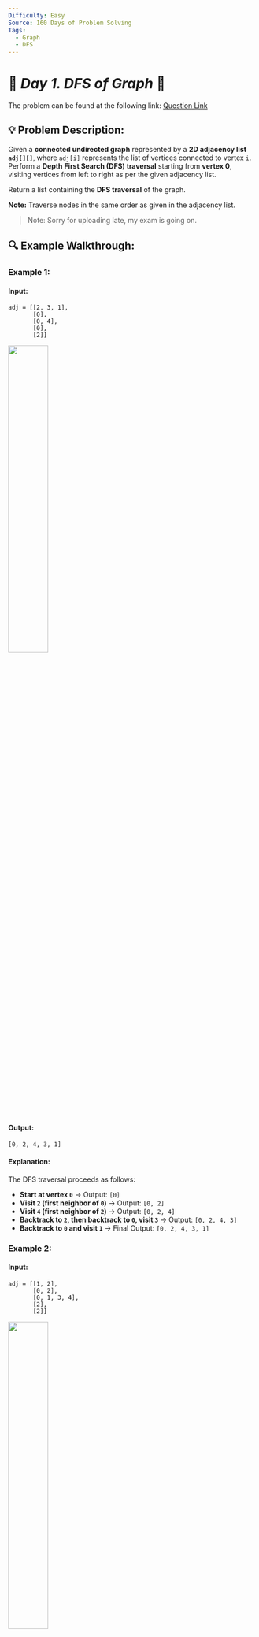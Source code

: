 ```yaml
---
Difficulty: Easy  
Source: 160 Days of Problem Solving  
Tags:
  - Graph
  - DFS
---
```


# 🚀 _Day 1. DFS of Graph_ 🧠


The problem can be found at the following link: [Question Link](https://www.geeksforgeeks.org/batch/gfg-160-problems/track/graph-gfg-160/problem/depth-first-traversal-for-a-graph)  

## 💡 **Problem Description:** 

Given a **connected undirected graph** represented by a **2D adjacency list `adj[][]`**, where `adj[i]` represents the list of vertices connected to vertex `i`.  
Perform a **Depth First Search (DFS) traversal** starting from **vertex 0**, visiting vertices from left to right as per the given adjacency list.  

Return a list containing the **DFS traversal** of the graph.  

**Note:** Traverse nodes in the same order as given in the adjacency list.  

> Note: Sorry for uploading late, my exam is going on.

## 🔍 **Example Walkthrough:**

### **Example 1:**  

#### **Input:**  
```
adj = [[2, 3, 1],  
       [0],  
       [0, 4],  
       [0],  
       [2]]  
```

<img src="https://github.com/user-attachments/assets/5ab8ff7f-c58c-4035-9993-4de191cf627b" width="40%">


#### **Output:**  
```
[0, 2, 4, 3, 1]
```
#### **Explanation:**  
The DFS traversal proceeds as follows:  
- **Start at vertex `0`** → Output: `[0]`
- **Visit `2` (first neighbor of `0`)** → Output: `[0, 2]`
- **Visit `4` (first neighbor of `2`)** → Output: `[0, 2, 4]`
- **Backtrack to `2`, then backtrack to `0`, visit `3`** → Output: `[0, 2, 4, 3]`
- **Backtrack to `0` and visit `1`** → Final Output: `[0, 2, 4, 3, 1]`  


### **Example 2:**  

#### **Input:**  
```
adj = [[1, 2],  
       [0, 2],  
       [0, 1, 3, 4],  
       [2],  
       [2]]
```

<img src="https://github.com/user-attachments/assets/ab16fb62-988e-4cf6-be87-6aacb50fe9c5" width="40%">

#### **Output:**  
```
[0, 1, 2, 3, 4]
```
#### **Explanation:**  
The DFS traversal proceeds as follows:  
- **Start at vertex `0`** → Output: `[0]`
- **Visit `1` (first neighbor of `0`)** → Output: `[0, 1]`
- **Visit `2` (first neighbor of `1`)** → Output: `[0, 1, 2]`
- **Visit `3` (first neighbor of `2`)** → Output: `[0, 1, 2, 3]`
- **Backtrack to `2` and visit `4`** → Final Output: `[0, 1, 2, 3, 4]`  


## **Constraints:**  
- $1 \leq$ `adj.size()` $\leq 10^4$  
- $1 \leq$ `adj[i][j]` $\leq 10^4$  


## 🎯 **My Approach:**

### **Recursive DFS (Using Lambda Function)**
### **Algorithm Steps:**
1. Maintain a **visited array** to track visited nodes.  
2. Implement **DFS using recursion** and a **lambda function**.  
3. Start DFS traversal from node `0` and recursively visit neighbors in the given order.  
4. If a node is **unvisited**, continue DFS.  
5. Store the **DFS traversal sequence** in a list.  

## 🕒 **Time and Auxiliary Space Complexity** 
- **Expected Time Complexity:** O(V + E), since each vertex and edge is visited once.  
- **Expected Auxiliary Space Complexity:** O(V), as we store the visited array and recursive function calls.  

## 📝 **Solution Code**

## **Code (C++)**

```cpp
class Solution {
  public:
    vector<int> dfs(vector<vector<int>>& adj) {
        int V = adj.size();
        vector<int> res, vis(V, 0);
        function<void(int)> traverse = [&](int v) {
            vis[v] = 1;
            res.push_back(v);
            for (int u : adj[v])
                if (!vis[u]) traverse(u);
        };
        for (int i = 0; i < V; i++)
            if (!vis[i]) traverse(i);
        return res;
    }
};
```

<details>
<summary><h2 align="center">⚡ Alternative Approaches</h2></summary>

## 📊 **2️⃣ Iterative DFS Approach (Using Stack)**  
#### **Algorithm Steps:**  
1. Use a **stack** to perform Depth-First Search iteratively.  
2. For each unvisited vertex, push it to the stack and mark it visited.  
3. Process the top element and push its unvisited neighbors in reverse order to maintain DFS order.  
4. Repeat the process until the stack is empty.  

```cpp
class Solution {
public:
    vector<int> dfs(vector<vector<int>>& adj) {
        int V = adj.size();
        vector<int> res;
        vector<bool> vis(V, false);
        for (int i = 0; i < V; i++) {
            if (!vis[i]) {
                stack<int> st;
                st.push(i);
                while (!st.empty()) {
                    int v = st.top();
                    st.pop();
                    if (!vis[v]) {
                        vis[v] = true;
                        res.push_back(v);
                        for (int j = adj[v].size() - 1; j >= 0; j--) {
                            int u = adj[v][j];
                            if (!vis[u])
                                st.push(u);
                        }
                    }
                }
            }
        }
        return res;
    }
};
```

#### 📝 **Complexity Analysis:**  
- ✅ **Time Complexity:** O(V + E) - Each vertex and edge are processed once.  
- ✅ **Space Complexity:** O(V) - Due to the stack used in the iterative approach.  

#### ✅ **Why This Approach?**  
It eliminates the risk of stack overflow due to recursion, making it suitable for graphs with a large depth.  


## 🔄 **3️⃣ Recursive DFS without Lambda (Traditional Approach)**  
#### **Algorithm Steps:**  
1. Use a helper function for recursion.  
2. Start from an unvisited vertex, mark it as visited, and add to the result.  
3. Recursively call the function for each unvisited neighbor.  

```cpp
class Solution {
public:
    void dfsUtil(int v, vector<vector<int>>& adj, vector<int>& res, vector<bool>& vis) {
        vis[v] = true;
        res.push_back(v);
        for (int u : adj[v]) {
            if (!vis[u])
                dfsUtil(u, adj, res, vis);
        }
    }

    vector<int> dfs(vector<vector<int>>& adj) {
        int V = adj.size();
        vector<int> res;
        vector<bool> vis(V, false);
        for (int i = 0; i < V; i++) {
            if (!vis[i])
                dfsUtil(i, adj, res, vis);
        }
        return res;
    }
};
```

#### 📝 **Complexity Analysis:**  
- ✅ **Time Complexity:** O(V + E) - Each vertex and edge are processed once.  
- ✅ **Space Complexity:** O(V) - Due to the recursive call stack.  

#### ✅ **Why This Approach?**  
The traditional recursive approach is simple and intuitive, but it risks stack overflow for deep recursion.  


### 🆚 **Comparison of Approaches**

| **Approach**               | ⏱️ **Time Complexity** | 🗂️ **Space Complexity** | ✅ **Pros**                                | ⚠️ **Cons**                                   |  
|---------------------------|-----------------------|------------------------|--------------------------------------------|-----------------------------------------------|  
| Recursive DFS (Lambda)    | 🟢 O(V + E)            | 🟡 O(V)                 | Compact code with lambda functions         | Potential stack overflow for deep recursion    |  
| Iterative DFS (Stack)     | 🟢 O(V + E)            | 🟡 O(V)                 | No recursion issues, avoids stack overflow | Slightly more complex than recursive           |  
| Recursive DFS (Traditional) | 🟢 O(V + E)            | 🟡 O(V)                 | Simple and intuitive recursive approach    | Risk of stack overflow for large graphs        |  

✅ **Best Choice?**  
- Use **Recursive DFS with Lambda** for compact and readable code when graph depth is manageable.  
- Use **Iterative DFS** to avoid recursion issues when the graph has a large depth.  
- The **Traditional Recursive DFS** is good for simple cases but should be avoided for deep recursion.  

</details>

## **Code (Java)**

```java
class Solution {
    public ArrayList<Integer> dfs(ArrayList<ArrayList<Integer>> adj) {
        ArrayList<Integer> r = new ArrayList<>();
        boolean[] v = new boolean[adj.size()];
        for (int i = 0; i < adj.size(); i++) if (!v[i]) go(i, adj, v, r);
        return r;
    }
    void go(int i, ArrayList<ArrayList<Integer>> a, boolean[] v, ArrayList<Integer> r) {
        v[i] = true;
        r.add(i);
        for (int j : a.get(i)) if (!v[j]) go(j, a, v, r);
    }
}
```

## **Code (Python)**

```python
class Solution:
    def dfs(self, adj):
        r, v = [], [False] * len(adj)
        def go(i):
            v[i] = True
            r.append(i)
            for j in adj[i]:
                if not v[j]:
                    go(j)
        for i in range(len(adj)):
            if not v[i]:
                go(i)
        return r

```


## 🎯 **Contribution and Support:**

For discussions, questions, or doubts related to this solution, feel free to connect on LinkedIn: [Any Questions](https://www.linkedin.com/in/het-patel-8b110525a/). Let’s make this learning journey more collaborative!  

⭐ **If you find this helpful, please give this repository a star!** ⭐  

--- 

<div align="center">
  <h3><b>📍Visitor Count</b></h3>
</div>

<p align="center">
  <img src="https://profile-counter.glitch.me/Hunterdii/count.svg" />
</p>
